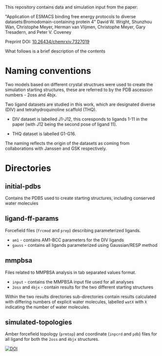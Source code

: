 This repository contains data and simulation input from the paper:

"Application of ESMACS binding free energy protocols to diverse datasets:Bromodomain-containing protein 4" David W. Wright, Shunzhou Wan, Christophe Meyer, Herman van Vlijmen, Christophe Meyer, Gary Tresadern, and Peter V. Coveney

Preprint DOI: [10.26434/chemrxiv.7327019](https://dx.doi.org/10.26434/chemrxiv.7327019)

What follows is a brief description of the contents

# Naming conventions 

Two models based on different crystal structrues were used to create the simulation starting structures, these are referred to by the PDB ascession numbers - 2oss and 4bjx.

Two ligand datasets are studied in this work, which are designated diverse (DIV) and tetrahydroquinoline scaffold (THQ).

- DIV dataset is labelled J1-J12, this coresponds to ligands 1-11 in the paper (with J12 being the second pose of ligand 11).

- THQ dataset is labelled G1-G16.

The naming reflects the origin of the datasets as coming from collaborations with Janssen and GSK respectively.

# Directories

## initial-pdbs

Contains the PDBS used to create starting structures, including conserved water molecules

## ligand-ff-params

Forcefield files (`frcmod` and `prep`) describing parameterized ligands.

- `am1` - contains AM1-BCC parameters for the DIV ligands
- `gauss` - contains all ligands parameterized using Gaussian/RESP method

## mmpbsa

Files related to MMPBSA analysis in tab separated values format.

- `input` - contains the MMPBSA input file used for all analyses
- `2oss` and `4bjx` - contain results for the two different starting structures

Within the two results directories sub-directories contain results calculated with differing numbers of explicit water molecules, labelled `watX` with `X` indicating the number of water molecules.

## simulated-topologies

Amber forcefield topology (`prmtop`) and coordinate (`inpcrd` and `pdb`) files for all ligand for both the `2oss` and `4bjx` structures.

[![DOI](https://zenodo.org/badge/156712132.svg)](https://zenodo.org/badge/latestdoi/156712132)
